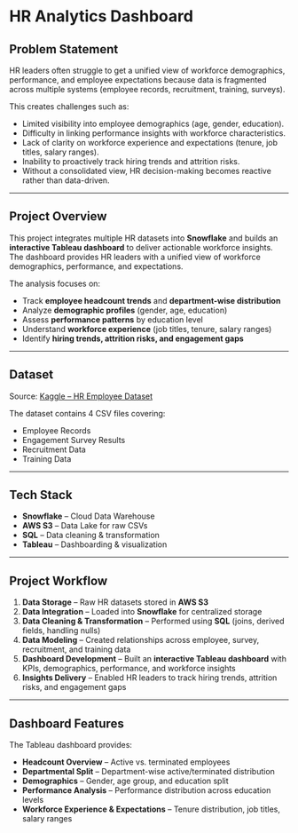 # HR Analytics Dashboard

## Problem Statement
HR leaders often struggle to get a unified view of workforce demographics, performance, and employee expectations because data is fragmented across multiple systems (employee records, recruitment, training, surveys).

This creates challenges such as:

- Limited visibility into employee demographics (age, gender, education).
- Difficulty in linking performance insights with workforce characteristics.
- Lack of clarity on workforce experience and expectations (tenure, job titles, salary ranges).
- Inability to proactively track hiring trends and attrition risks.
- Without a consolidated view, HR decision-making becomes reactive rather than data-driven.

---

## Project Overview
This project integrates multiple HR datasets into **Snowflake** and builds an **interactive Tableau dashboard** to deliver actionable workforce insights.  
The dashboard provides HR leaders with a unified view of workforce demographics, performance, and expectations.  

The analysis focuses on:

- Track **employee headcount trends** and **department-wise distribution**  
- Analyze **demographic profiles** (gender, age, education)  
- Assess **performance patterns** by education level  
- Understand **workforce experience** (job titles, tenure, salary ranges)  
- Identify **hiring trends, attrition risks, and engagement gaps**
  
---

## Dataset
Source: [Kaggle – HR Employee Dataset](https://www.kaggle.com/datasets/ravindrasinghrana/employeedataset/data)  

The dataset contains 4 CSV files covering:  
- Employee Records  
- Engagement Survey Results  
- Recruitment Data  
- Training Data  

---

## Tech Stack
- **Snowflake** – Cloud Data Warehouse  
- **AWS S3** – Data Lake for raw CSVs  
- **SQL** – Data cleaning & transformation  
- **Tableau** – Dashboarding & visualization 

---

## Project Workflow  

1. **Data Storage** – Raw HR datasets stored in **AWS S3**  
2. **Data Integration** – Loaded into **Snowflake** for centralized storage  
3. **Data Cleaning & Transformation** – Performed using **SQL** (joins, derived fields, handling nulls)  
4. **Data Modeling** – Created relationships across employee, survey, recruitment, and training data  
5. **Dashboard Development** – Built an **interactive Tableau dashboard** with KPIs, demographics, performance, and workforce insights  
6. **Insights Delivery** – Enabled HR leaders to track hiring trends, attrition risks, and engagement gaps  

---

## Dashboard Features
The Tableau dashboard provides:  
- **Headcount Overview** – Active vs. terminated employees  
- **Departmental Split** – Department-wise active/terminated distribution  
- **Demographics** – Gender, age group, and education split  
- **Performance Analysis** – Performance distribution across education levels  
- **Workforce Experience & Expectations** – Tenure distribution, job titles, salary ranges 
